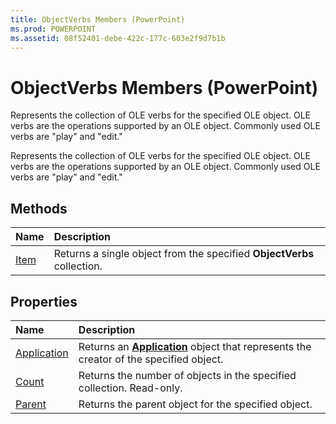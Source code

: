 ```yaml
---
title: ObjectVerbs Members (PowerPoint)
ms.prod: POWERPOINT
ms.assetid: 08f52401-debe-422c-177c-603e2f9d7b1b
---
```



# ObjectVerbs Members (PowerPoint)
Represents the collection of OLE verbs for the specified OLE object. OLE verbs are the operations supported by an OLE object. Commonly used OLE verbs are "play" and "edit."

Represents the collection of OLE verbs for the specified OLE object. OLE verbs are the operations supported by an OLE object. Commonly used OLE verbs are "play" and "edit."


## Methods



|**Name**|**Description**|
|:-----|:-----|
|[Item](objectverbs-item-method-powerpoint.md)|Returns a single object from the specified  **ObjectVerbs** collection.|

## Properties



|**Name**|**Description**|
|:-----|:-----|
|[Application](objectverbs-application-property-powerpoint.md)|Returns an  **[Application](application-object-powerpoint.md)** object that represents the creator of the specified object.|
|[Count](objectverbs-count-property-powerpoint.md)|Returns the number of objects in the specified collection. Read-only.|
|[Parent](objectverbs-parent-property-powerpoint.md)|Returns the parent object for the specified object.|

